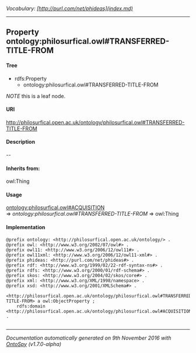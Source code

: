 _Vocabulary: [http://purl.com/net/phideas](index.md)_ 

---	
	




    


## Property ontology:philosurfical.owl#TRANSFERRED-TITLE-FROM


#### Tree

* rdfs:Property
    * ontology:philosurfical.owl#TRANSFERRED-TITLE-FROM





*NOTE* this is a leaf node.


#### URI
http://philosurfical.open.ac.uk/ontology/philosurfical.owl#TRANSFERRED-TITLE-FROM

#### Description
--


#### Inherits from:
owl:Thing



#### Usage


[ontology:philosurfical.owl#ACQUISITION](class-ontologyphilosurficalowlacquisition.md) 
=&gt;&nbsp;_ontology:philosurfical.owl#TRANSFERRED-TITLE-FROM_&nbsp;=&gt;&nbsp;owl:Thing

#### Implementation
```
@prefix ontology: <http://philosurfical.open.ac.uk/ontology/> .
@prefix owl: <http://www.w3.org/2002/07/owl#> .
@prefix owl11: <http://www.w3.org/2006/12/owl11#> .
@prefix owl11xml: <http://www.w3.org/2006/12/owl11-xml#> .
@prefix phideas: <http://purl.com/net/phideas#> .
@prefix rdf: <http://www.w3.org/1999/02/22-rdf-syntax-ns#> .
@prefix rdfs: <http://www.w3.org/2000/01/rdf-schema#> .
@prefix skos: <http://www.w3.org/2004/02/skos/core#> .
@prefix xml: <http://www.w3.org/XML/1998/namespace> .
@prefix xsd: <http://www.w3.org/2001/XMLSchema#> .

<http://philosurfical.open.ac.uk/ontology/philosurfical.owl#TRANSFERRED-TITLE-FROM> a owl:ObjectProperty ;
    rdfs:domain <http://philosurfical.open.ac.uk/ontology/philosurfical.owl#ACQUISITION> .


```










---

_Documentation automatically generated on 9th November 2016 with [OntoSpy](http://ontospy.readthedocs.org/ "Open") (v1.7.0-alpha)_